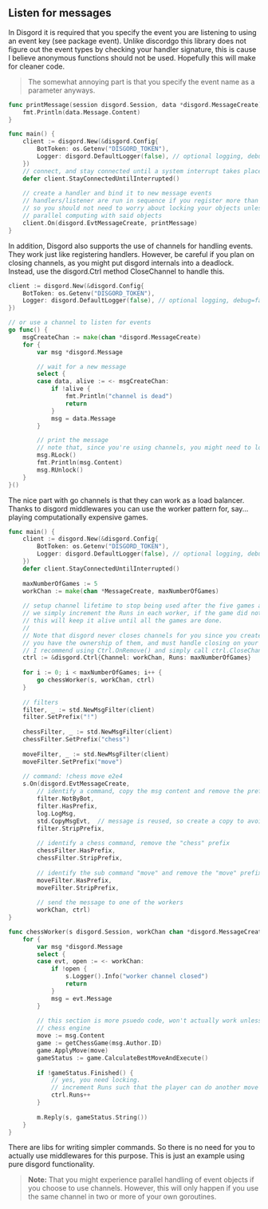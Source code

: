 ## Listen for messages

In Disgord it is required that you specify the event you are listening to using an event key (see package event). Unlike discordgo this library does not figure out the event types by checking your handler signature, this is cause I believe anonymous functions should not be used. Hopefully this will make for cleaner code. 

> The somewhat annoying part is that you specify the event name as a parameter anyways.
```go
func printMessage(session disgord.Session, data *disgord.MessageCreate) {
    fmt.Println(data.Message.Content)
}

func main() {
    client := disgord.New(&disgord.Config{
        BotToken: os.Getenv("DISGORD_TOKEN"),
        Logger: disgord.DefaultLogger(false), // optional logging, debug=false
    })
    // connect, and stay connected until a system interrupt takes place
    defer client.StayConnectedUntilInterrupted()
    
    // create a handler and bind it to new message events
    // handlers/listener are run in sequence if you register more than one
    // so you should not need to worry about locking your objects unless you do any
    // parallel computing with said objects
    client.On(disgord.EvtMessageCreate, printMessage)
}
```

In addition, Disgord also supports the use of channels for handling events. They work just like registering handlers.
However, be careful if you plan on closing channels, as you might put disgord internals into a deadlock. Instead, use the disgord.Ctrl method CloseChannel to handle this.
```go
client := disgord.New(&disgord.Config{
    BotToken: os.Getenv("DISGORD_TOKEN"),
    Logger: disgord.DefaultLogger(false), // optional logging, debug=false
})

// or use a channel to listen for events
go func() {
    msgCreateChan := make(chan *disgord.MessageCreate)
    for {
        var msg *disgord.Message

        // wait for a new message
        select {
        case data, alive := <- msgCreateChan:
            if !alive {
                fmt.Println("channel is dead")
                return
            }
            msg = data.Message
        }

        // print the message
        // note that, since you're using channels, you might need to lock your disgord objects.
        msg.RLock()
        fmt.Println(msg.Content)
        msg.RUnlock()
    }
}()
```

The nice part with go channels is that they can work as a load balancer. Thanks to disgord middlewares you can use the worker pattern for, say... playing computationally expensive games.
```go
func main() {
	client := disgord.New(&disgord.Config{
        BotToken: os.Getenv("DISGORD_TOKEN"),
        Logger: disgord.DefaultLogger(false), // optional logging, debug=false
    })
    defer client.StayConnectedUntilInterrupted()
	
	maxNumberOfGames := 5
	workChan := make(chan *MessageCreate, maxNumberOfGames)
	
	// setup channel lifetime to stop being used after the five games are finished
	// we simply increment the Runs in each worker, if the game did not finish.
	// this will keep it alive until all the games are done.
	//
	// Note that disgord never closes channels for you since you create the channels
	// you have the ownership of them, and must handle closing on your own.
	// I recommend using Ctrl.OnRemove() and simply call ctrl.CloseChannel() in this situation.
	ctrl := &disgord.Ctrl{Channel: workChan, Runs: maxNumberOfGames}
	
	for i := 0; i < maxNumberOfGames; i++ {
		go chessWorker(s, workChan, ctrl)
	}
	
	// filters
    filter, _ := std.NewMsgFilter(client)
    filter.SetPrefix("!")
    
    chessFilter, _ := std.NewMsgFilter(client)
    chessFilter.SetPrefix("chess")
    
    moveFilter, _ := std.NewMsgFilter(client)
    moveFilter.SetPrefix("move")
	
	// command: !chess move e2e4
	s.On(disgord.EvtMessageCreate,
		// identify a command, copy the msg content and remove the prefix
        filter.NotByBot,
        filter.HasPrefix,
        log.LogMsg,
        std.CopyMsgEvt,  // message is reused, so create a copy to avoid issues
        filter.StripPrefix,
        
        // identify a chess command, remove the "chess" prefix
        chessFilter.HasPrefix,
        chessFilter.StripPrefix,
        
        // identify the sub command "move" and remove the "move" prefix
        moveFilter.HasPrefix,
        moveFilter.StripPrefix,
        
        // send the message to one of the workers
		workChan, ctrl)
}

func chessWorker(s disgord.Session, workChan chan *disgord.MessageCreate, ctrl *&disgord.Ctrl) {
	for {
		var msg *disgord.Message
		select {
		case evt, open := <- workChan:
		    if !open {
		        s.Logger().Info("worker channel closed")
		        return
		    }
		    msg = evt.Message
		}
		
		// this section is more psuedo code, won't actually work unless you have a 
		// chess engine
		move := msg.Content 
		game := getChessGame(msg.Author.ID)
		game.ApplyMove(move)
		gameStatus := game.CalculateBestMoveAndExecute()
		
		if !gameStatus.Finished() {
			// yes, you need locking.
			// increment Runs such that the player can do another move
			ctrl.Runs++
		}
		
		m.Reply(s, gameStatus.String())
	}
}
```
There are libs for writing simpler commands. So there is no need for you to actually use middlewares for this purpose. This is just an example using pure disgord functionality.

> **Note:** That you might experience parallel handling of event objects if you choose to use channels. However, this will only happen if you use the same channel in two or more of your own goroutines.
